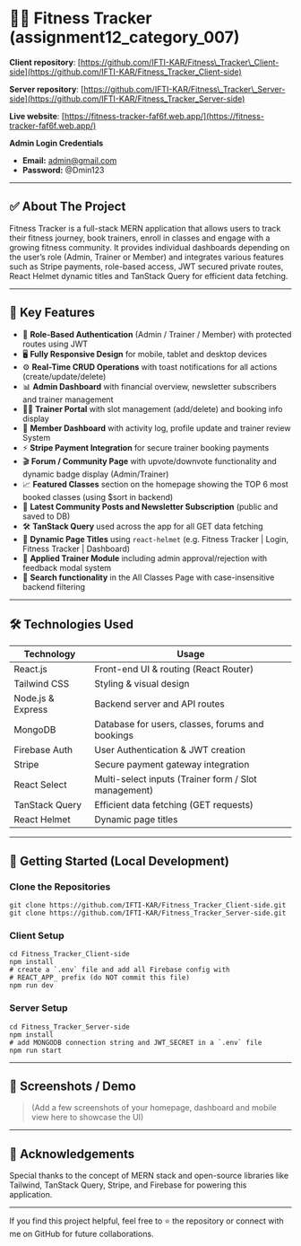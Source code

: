 

# 🏋️‍♂️ Fitness Tracker (assignment12\_category\_007)

**Client repository**: [https://github.com/IFTI-KAR/Fitness\_Tracker\_Client-side](https://github.com/IFTI-KAR/Fitness_Tracker_Client-side)

**Server repository**: [https://github.com/IFTI-KAR/Fitness\_Tracker\_Server-side](https://github.com/IFTI-KAR/Fitness_Tracker_Server-side)

**Live website**: [https://fitness-tracker-faf6f.web.app/](https://fitness-tracker-faf6f.web.app/)

**Admin Login Credentials**

* **Email:** [admin@gmail.com](mailto:admin@gmail.com)
* **Password:** @Dmin123

---

## ✅ About The Project

Fitness Tracker is a full-stack MERN application that allows users to track their fitness journey, book trainers, enroll in classes and engage with a growing fitness community. It provides individual dashboards depending on the user’s role (Admin, Trainer or Member) and integrates various features such as Stripe payments, role-based access, JWT secured private routes, React Helmet dynamic titles and TanStack Query for efficient data fetching.

---

## 🌟 Key Features

* 🔐 **Role-Based Authentication** (Admin / Trainer / Member) with protected routes using JWT
* 🖥️ **Fully Responsive Design** for mobile, tablet and desktop devices
* ⚙️ **Real-Time CRUD Operations** with toast notifications for all actions (create/update/delete)
* 📊 **Admin Dashboard** with financial overview, newsletter subscribers and trainer management
* 🧑‍🏫 **Trainer Portal** with slot management (add/delete) and booking info display
* 👥 **Member Dashboard** with activity log, profile update and trainer review System
* ⚡ **Stripe Payment Integration** for secure trainer booking payments
* 🎬 **Forum / Community Page** with upvote/downvote functionality and dynamic badge display (Admin/Trainer)
* 📈 **Featured Classes** section on the homepage showing the TOP 6 most booked classes (using \$sort in backend)
* 📰 **Latest Community Posts and Newsletter Subscription** (public and saved to DB)
* 🛠️ **TanStack Query** used across the app for all GET data fetching
* 🧢 **Dynamic Page Titles** using `react-helmet` (e.g. Fitness Tracker | Login, Fitness Tracker | Dashboard)
* 📨 **Applied Trainer Module** including admin approval/rejection with feedback modal system
* 🔎 **Search functionality** in the All Classes Page with case-insensitive backend filtering

---

## 🛠️ Technologies Used

| Technology        | Usage                                                |
| ----------------- | ---------------------------------------------------- |
| React.js          | Front-end UI & routing (React Router)                |
| Tailwind CSS      | Styling & visual design                              |
| Node.js & Express | Backend server and API routes                        |
| MongoDB           | Database for users, classes, forums and bookings     |
| Firebase Auth     | User Authentication & JWT creation                   |
| Stripe            | Secure payment gateway integration                   |
| React Select      | Multi-select inputs (Trainer form / Slot management) |
| TanStack Query    | Efficient data fetching (GET requests)               |
| React Helmet      | Dynamic page titles                                  |

---

## 🚀 Getting Started (Local Development)

### Clone the Repositories

```
git clone https://github.com/IFTI-KAR/Fitness_Tracker_Client-side.git
git clone https://github.com/IFTI-KAR/Fitness_Tracker_Server-side.git
```

### Client Setup

```
cd Fitness_Tracker_Client-side
npm install
# create a `.env` file and add all Firebase config with
# REACT_APP_ prefix (do NOT commit this file)
npm run dev
```

### Server Setup

```
cd Fitness_Tracker_Server-side
npm install
# add MONGODB connection string and JWT_SECRET in a `.env` file
npm run start
```

---

## 📸 Screenshots / Demo

> (Add a few screenshots of your homepage, dashboard and mobile view here to showcase the UI)

---

## 🙌 Acknowledgements

Special thanks to the concept of MERN stack and open-source libraries like Tailwind, TanStack Query, Stripe, and Firebase for powering this application.

---

If you find this project helpful, feel free to ⭐ the repository or connect with me on GitHub for future collaborations.

